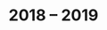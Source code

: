 ---
layout:                 away_days
semesterYear:           2018-01-01
title:                  2018 &ndash; 2019
from:                   2018-05-24
to:                     2018-05-27
location:               "Heidelberg, Germany"
organiser:
    - name: "Robert Baumgarth"
      url: "http://math.uni.lu/~baumgarth"
    - name: "Guendalina Palmirotta"
      url: "http://math.uni.lu/~palmirotta/"
supervisors:
    - name: "Andrew BRUCE"
    - name: "Shaunak DEO"
    - name: "James THOMPSON"
abstractsLink:          /f/away_days2018/PhDAwayDays2018-Abstracts.pdf
---